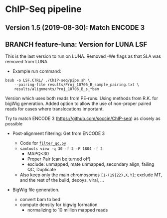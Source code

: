 # ChIP-Seq pipeline

## Version 1.5 (2019-08-30): Match ENCODE 3
## BRANCH feature-luna: Version for LUNA LSF

This is the last version to run on LUNA. Removed -We flags as that SLA was removed from LUNA

- Example run command:
```{bash}
bsub -o LSF.CTRL/ ./ChIP-seq/pipe.sh \
    --pairing-file results/Proj_10706_B_sample_pairing.txt \
    results/alignments/Proj_10706_B_s_*bam
```

Version which uses both reads from PE-runs. Using methods from R.K. for bigWig generation. Added option to allow the use of non-proper paired reads for cases where translocations important.

Try to match ENCODE 3 (https://github.com/soccin/ChIP-seq) as closely as possible

- Post-alignment filtering: Get from ENCODE 3

    - Code for [`filter_qc.py`](https://github.com/ENCODE-DCC/chip-seq-pipeline/tree/master/dnanexus/filter_qc)
    - `samtools view -q 30 -f 2 -F 1804 -f 2`
        - MAPQ<30
        - Proper Pair (can be turned off)
        - exclude: unmapped, mate unmapped, secondary align, failing QC, Duplicate
    - Also keep only the main chromosomes `[1-(19|22),X,Y]`; exclude MT, and the rest of the build, decoys, viral, ...

- BigWig file generation.

	- convert bam to bed
	- compute density for bigwig formation
		- normalizing to 10 million mapped reads

